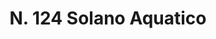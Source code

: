 ---
title: "N. 124 Solano Aquatico"
permalink: "/edition/plant124/"
plant-name: "N. 124"
plant-number: "124"
plant-xml: "/assets/xml/plant124.xml"
plant-img1: "/assets/img/plant124_verso.jpg"
plant-img2: "/assets/img/plant124.jpg"
plant-title: "N. 124 Solano Aquatico"
plant-wfo-link: "http://www.worldfloraonline.org/taxon/wfo-0001027661"
plant-kew-link: "https://powo.science.kew.org/taxon/urn:lsid:ipni.org:names:285213-2"
plant-taxon-content: "Solanum Dulcamara L."
layout: single-xml
---
